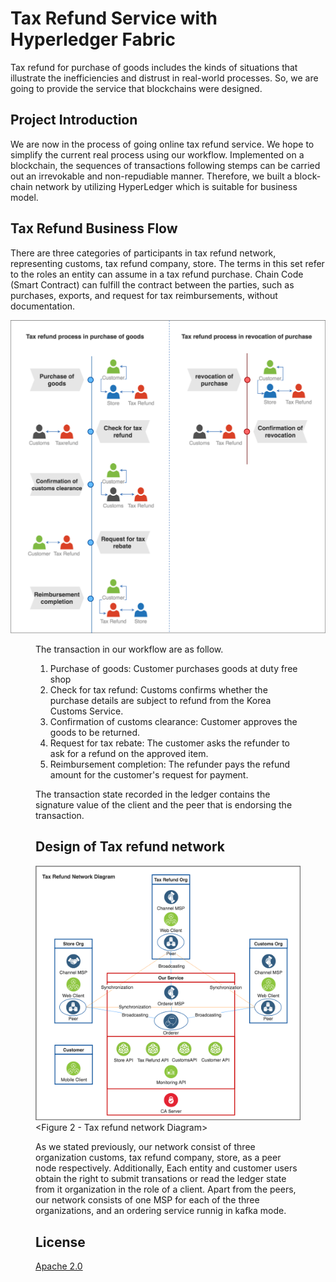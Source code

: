 Tax Refund Service with Hyperledger Fabric
=======
Tax refund for purchase of goods includes the kinds of situations that illustrate the inefficiencies and distrust in real-world processes. So, we are going to provide the service that blockchains were designed.

Project Introduction
--------

We are now in the process of going online tax refund service. We hope to simplify the current real process using our workflow. Implemented on a blockchain, the sequences of transactions following stemps can be carried out an irrevokable and non-repudiable manner. Therefore, we built a block-chain network by utilizing HyperLedger which is suitable for business model.

Tax Refund Business Flow
--------

There are three categories of participants in tax refund network, representing customs, tax refund company, store. The terms in this set refer to the roles an entity can assume in a tax refund purchase. Chain Code (Smart Contract) can fulfill the contract between the parties, such as purchases, exports, and request for tax reimbursements, without documentation. 

![](images/tax_refund_flow.png)

<Figure 1 - Tax refund process>

The transaction in our workflow are as follow.

1. Purchase of goods: Customer purchases goods at duty free shop		 
2. Check for tax refund: Customs confirms whether the purchase details are subject to refund from the Korea Customs Service. 
3. Confirmation of customs clearance: Customer approves the goods to be returned. 
4. Request for tax rebate: The customer asks the refunder to ask for a refund on the approved item. 
5. Reimbursement completion: The refunder pays the refund amount for the customer's request for payment. 

The transaction state recorded in the ledger contains the signature value of the client and the peer that is endorsing the transaction.


Design of Tax refund network
--------

![](./images/whole_process.png)
    <Figure 2 - Tax refund network Diagram>
    
 As we stated previously, our network consist of three organization customs, tax refund company, store, as a peer node respectively. Additionally, Each entity and customer users obtain the right to submit transations or read the ledger state from it organization in the role of a client. Apart from the peers, our network consists of one MSP for each of the three organizations, and an ordering service runnig in kafka mode. 

License
--------

[Apache 2.0](LICENSE)